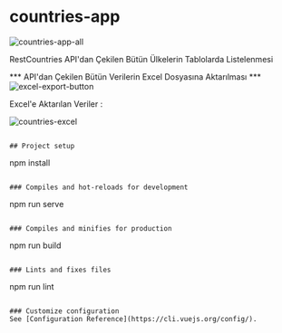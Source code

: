 # countries-app
![countries-app-all](https://user-images.githubusercontent.com/95040879/201732802-ab19062e-6a6a-46e4-a09d-fe351af6ec48.png)

RestCountries API'dan Çekilen Bütün Ülkelerin Tablolarda Listelenmesi 


***  API'dan Çekilen Bütün Verilerin Excel Dosyasına Aktarılması   ***
![excel-export-button](https://user-images.githubusercontent.com/95040879/201732197-70126cd4-bc26-4adf-bb13-d1a61e293f78.JPG)

Excel'e Aktarılan Veriler : 

![countries-excel](https://user-images.githubusercontent.com/95040879/201732570-cff4ef16-0c01-4e00-a5ca-ff9ca244ff0e.JPG)



```

## Project setup
```
npm install
```

### Compiles and hot-reloads for development
```
npm run serve
```

### Compiles and minifies for production
```
npm run build
```

### Lints and fixes files
```
npm run lint
```

### Customize configuration
See [Configuration Reference](https://cli.vuejs.org/config/).
